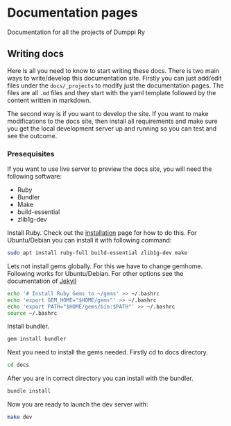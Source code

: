 # Documentation pages

Documentation for all the projects of Dumppi Ry

## Writing docs

Here is all you need to know to start writing these docs. There is two main ways to write/develop this documentation site. Firstly you can just add/edit files under the `docs/_projects` to modify just the documentation pages. The files are all `.md` files and they start with the yaml template followed by the content written in markdown.

The second way is if you want to develop the site. If you want to make modifications to the docs site, then install all requirements and make sure you get the local development server up and running so you can test and see the outcome.

### Presequisites

If you want to use live server to preview the docs site, you will need the following software:

- Ruby
- Bundler
- Make
- build-essential
- zlib1g-dev

Install Ruby. Check out the [installation](https://www.ruby-lang.org/en/documentation/installation/) page for how to do this. For Ubuntu/Debian you can install it with following command:

```bash
sudo apt install ruby-full build-essential zlib1g-dev make
```

Lets not install gems globally. For this we have to change gemhome. Following works for Ubuntu/Debian. For other options see the documentation of [Jekyll](https://jekyllrb.com/docs/installation/)

```bash
echo '# Install Ruby Gems to ~/gems' >> ~/.bashrc
echo 'export GEM_HOME="$HOME/gems"' >> ~/.bashrc
echo 'export PATH="$HOME/gems/bin:$PATH"' >> ~/.bashrc
source ~/.bashrc
```

Install bundler.

```bash
gem install bundler
```

Next you need to install the gems needed. Firstly cd to docs directory.

```bash
cd docs
```

After you are in correct directory you can install with the bundler.

```bash
bundle install
```

Now you are ready to launch the dev server with:

```bash
make dev
```
